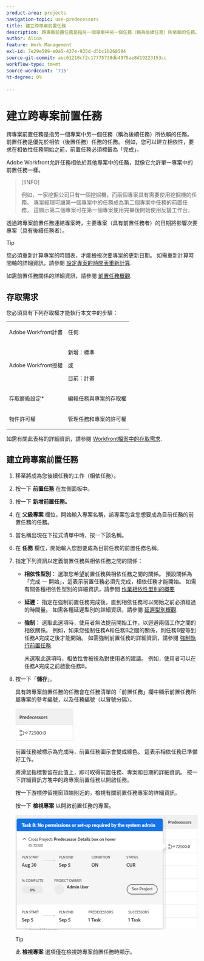```yaml
---
product-area: projects
navigation-topic: use-predecessors
title: 建立跨專案前置任務
description: 跨專案前置任務是指另一個專案中另一個任務（稱為後續任務）所依賴的任務。 前置任務是優先於相依（後置任務）任務的任務。 例如，您可以建立相依性，要求在相依性任務開始之前，前置任務必須標籤為「完成」。
author: Alina
feature: Work Management
exl-id: 7e29e589-e0a5-437e-935d-d5bc1b268594
source-git-commit: aec61210cf2c17775738db4975ae8d19223153cc
workflow-type: tm+mt
source-wordcount: '715'
ht-degree: 0%

---
```


# 建立跨專案前置任務

<!--Audited: 12/2023-->

跨專案前置任務是指另一個專案中另一個任務（稱為後續任務）所依賴的任務。 前置任務是優先於相依（後置任務）任務的任務。 例如，您可以建立相依性，要求在相依性任務開始之前，前置任務必須標籤為「完成」。

Adobe Workfront允許任務相依於其他專案中的任務，就像它允許單一專案中的前置任務一樣。

>[!INFO]
>
>例如，一家挖掘公司只有一個挖掘機，而兩個專案具有需要使用挖掘機的任務。 專案經理可讓第一個專案中的任務成為第二個專案中任務的前置任務。 這顯示第二個專案可在第一個專案使用完畢後開始使用反鏟工作台。

透過跨專案前置任務連結專案時，主要專案（具有前置任務者）的日期將影響次要專案（具有後續任務者）。

>[!TIP]
>
>您必須重新計算專案的時間表，才能檢視次要專案的更新日期。 如需重新計算時間軸的詳細資訊，請參閱 [設定專案的時間表重新計算](../../../administration-and-setup/set-up-workfront/configure-system-defaults/configure-timeline-recalculations-projects.md).

如需前置任務關係的詳細資訊，請參閱 [前置任務概觀](../../../manage-work/tasks/use-prdcssrs/predecessors-overview.md).

## 存取需求

您必須具有下列存取權才能執行本文中的步驟：

<table style="table-layout:auto"> 
 <col> 
 <col> 
 <tbody> 
  <tr> 
   <td role="rowheader">Adobe Workfront計畫</td> 
   <td> <p>任何</p> </td> 
  </tr> 
  <tr> 
   <td role="rowheader">Adobe Workfront授權</td> 
   <td> <p>新增：標準 </p> 
   或
   <p>目前：計畫 </p>
   </td> 
  </tr> 
  <tr> 
   <td role="rowheader">存取層級設定*</td> 
   <td> <p>編輯任務與專案的存取權</p> </td> 
  </tr> 
  <tr> 
   <td role="rowheader">物件許可權</td> 
   <td> <p>管理任務和專案的許可權</p> </td> 
  </tr> 
 </tbody> 
</table>

如需有關此表格的詳細資訊，請參閱 [Workfront檔案中的存取需求](/help/quicksilver/administration-and-setup/add-users/access-levels-and-object-permissions/access-level-requirements-in-documentation.md).


## 建立跨專案前置任務

1. 移至將成為您後續任務的工作（相依任務）。
1. 按一下 **前置任務** 在左側面板中。
1. 按一下 **新增前置任務。**
1. 在 **父級專案** 欄位，開始輸入專案名稱，該專案包含您想要成為目前任務的前置任務的任務。
1. 當名稱出現在下拉式清單中時，按一下該名稱。
1. 在 **任務** 欄位，開始輸入您想要成為目前任務的前置任務名稱。
1. 指定下列資訊以定義前置任務與相依任務之間的關係：

   * **相依性型別：** 選取您希望前置任務與相依任務之間的關係。 預設關係為「完成 — 開始」，這表示前置任務必須先完成，相依任務才能開始。 如需有關各種相依性型別的詳細資訊，請參閱 [作業相依性型別的概要](../../../manage-work/tasks/use-prdcssrs/task-dependency-types.md)

   * **延遲：** 指定在強制前置任務完成後，直到相依任務可以開始之前必須經過的時間量。 如需各種延遲型別的詳細資訊，請參閱 [延遲型別概觀](../../../manage-work/tasks/use-prdcssrs/lag-types.md).

   * **強制：** 選取此選項時，使用者無法提前開始工作，以迴避兩個工作之間的相依關係。 例如，如果您強制任務A和任務B之間的關係，則任務B要等到任務A完成之後才能開始。 如需強制前置任務的詳細資訊，請參閱 [強制執行前置任務](../../../manage-work/tasks/use-prdcssrs/enforced-predecessors.md).

     未選取此選項時，相依性會被視為對使用者的建議。 例如，使用者可以在任務A完成之前啟動任務B。

1. 按一下「**儲存**」。

   具有跨專案前置任務的任務會在任務清單的「前置任務」欄中顯示前置任務所屬專案的參考編號，以及任務編號（以冒號分隔）。

   ![跨專案前置任務](assets/cross-project-predecessor-in-list-view.png)

   前置任務被標示為完成時，前置任務圖示會變成綠色。 這表示相依任務已準備好工作。

   將滑鼠指標暫留在此值上，即可取得前置任務、專案和日期的詳細資訊。 按一下詳細資訊方塊中的跨專案前置任務以開啟任務。

   按一下游標停留視窗頂端附近的，檢視有關前置任務專案的詳細資訊。

   按一下 **檢視專案** 以開啟前置任務的專案。

   ![跨專案前置任務詳細資訊](assets/cross-project-predecessor-details.png)

   >[!TIP]
   >
   >   此 **檢視專案** 選項僅在檢視跨專案前置任務時顯示。

